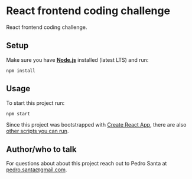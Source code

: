 # React frontend coding challenge

React frontend coding challenge.

## Setup

Make sure you have **[Node.js](https://nodejs.org)** installed (latest LTS) and run:

```shell
npm install
```

## Usage

To start this project run:

```shell
npm start
```

Since this project was bootstrapped with [Create React App](https://create-react-app.dev/), there are also [other scripts you can run](https://create-react-app.dev/docs/available-scripts).

## Author/who to talk

For questions about about this project reach out to Pedro Santa at pedro.santa@gmail.com.